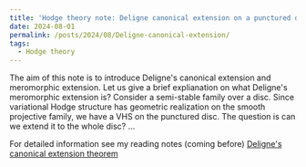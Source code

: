 ```yaml
---
title: 'Hodge theory note: Deligne canonical extension on a punctured disc'
date: 2024-08-01
permalink: /posts/2024/08/Deligne-canonical-extension/
tags:
  - Hodge theory
---
```


The aim of this note is to introduce Deligne's canonical extension and meromorphic extension. Let us give a brief explianation on what Deligne's meromorphic extension is? Consider a semi-stable family over a disc. Since variational Hodge structure has geometric realization on the smooth projective family, we have a VHS on the punctured disc. The question is can we extend it to the whole disc? ...


For detailed information see my reading notes (coming before) [Deligne's canonical extension theorem](https://yilimath.github.io/files/Hodge/DelignesCanonicalExtension.pdf)